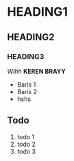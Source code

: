 # HEADING1
## HEADING2
### HEADING3

*Wihh* **KEREN BRAYY**

- Baris 1
- Baris 2
- hshs

## Todo
1. todo 1
2. todo 2
3. todo 3